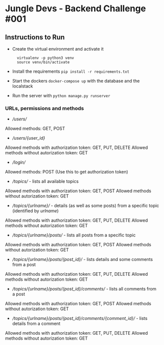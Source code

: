 # Jungle Devs - Backend Challenge #001



## Instructions to Run

- Create the virtual environment and activate it

        virtualenv -p python3 venv
        source venv/bin/activate
- Install the requirements `pip install -r requirements.txt`
- Start the dockers `docker-compose up` with the database and the localstack
- Run the server with `python manage.py runserver`




    
### URLs, permissions and methods 

* */users/*

 Allowed methods: GET, POST

* */users/{user_id}*

 Allowed methods with authorization token: GET, PUT, DELETE
 Allowed methods without autorization token: GET


* */login/*

 Allowed methods: POST
 (Use this to get authorization token)

* */topics/* - lists all available topics

 Allowed methods with authorization token: GET, POST
 Allowed methods without autorization token: GET

* */topics/{urlname}/* - details (as well as some posts) from a specific topic (identified by *urlname*)

 Allowed methods with authorization token: GET, PUT, DELETE
 Allowed methods without autorization token: GET

* */topics/{urlname}/posts/* - lists all posts from a specific topic

 Allowed methods with authorization token: GET, POST
 Allowed methods without autorization token: GET


* */topics/{urlname}/posts/{post_id}/* - lists details and some comments from a post

 Allowed methods with authorization token: GET, PUT, DELETE
 Allowed methods without autorization token: GET

* */topics/{urlname}/posts/{post_id}/comments/* - lists all comments from a post

 Allowed methods with authorization token: GET, POST
 Allowed methods without autorization token: GET

* */topics/{urlname}/posts/{post_id}/comments/{comment_id}/* - lists details from a comment

 Allowed methods with authorization token: GET, PUT, DELETE
 Allowed methods without autorization token: GET




